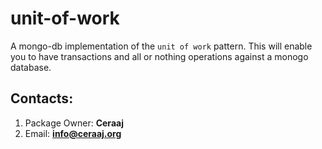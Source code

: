 # unit-of-work
A mongo-db implementation of the `unit of work` pattern.
This will enable you to have transactions and all or nothing operations against a monogo database.

## Contacts:
1. Package Owner: **Ceraaj**
2. Email: **info@ceraaj.org**
